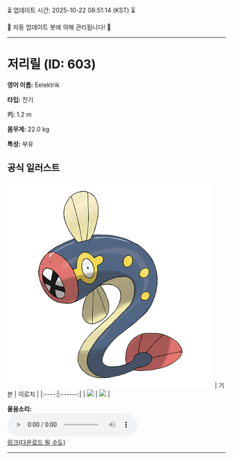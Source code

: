 
⏳ 업데이트 시간: 2025-10-22 08:51:14 (KST) ⏳

🤖 자동 업데이트 봇에 의해 관리됩니다! 🤖

---

# 저리릴 (ID: 603)
**영어 이름:** Eelektrik

**타입:** 전기

**키:** 1.2 m

**몸무게:** 22.0 kg

**특성:** 부유

## 공식 일러스트
![](https://raw.githubusercontent.com/PokeAPI/sprites/master/sprites/pokemon/other/official-artwork/603.png)
| 기본 | 이로치 |
|:----:|:------:|
| <img src="http://play.pokemonshowdown.com/sprites/ani/eelektrik.gif" width="200"> | <img src="http://play.pokemonshowdown.com/sprites/ani-shiny/eelektrik.gif" width="200"> |

**울음소리:**<br><audio controls src="https://raw.githubusercontent.com/PokeAPI/cries/main/cries/pokemon/latest/603.ogg"></audio><br> [링크(다운로드 될 수도)](https://raw.githubusercontent.com/PokeAPI/cries/main/cries/pokemon/latest/603.ogg)


---
